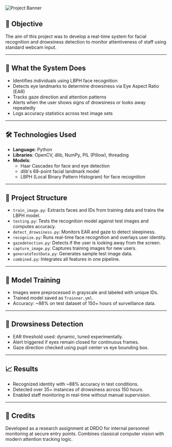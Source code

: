 ![Project Banner](capture_image.png)

## 📌 Objective

The aim of this project was to develop a real-time system for facial recognition and drowsiness detection to monitor attentiveness of staff using standard webcam input.

---

## 🧠 What the System Does

- Identifies individuals using LBPH face recognition
- Detects eye landmarks to determine drowsiness via Eye Aspect Ratio (EAR)
- Tracks gaze direction and attention patterns
- Alerts when the user shows signs of drowsiness or looks away repeatedly
- Logs accuracy statistics across test image sets

---

## 🛠 Technologies Used

- **Language**: Python
- **Libraries**: OpenCV, dlib, NumPy, PIL (Pillow), threading
- **Models**: 
  - Haar Cascades for face and eye detection
  - dlib's 68-point facial landmark model
  - LBPH (Local Binary Pattern Histogram) for face recognition

---

## 📂 Project Structure

- `train_image.py`: Extracts faces and IDs from training data and trains the LBPH model.
- `testing.py`: Tests the recognition model against test images and computes accuracy.
- `detect_drowsiness.py`: Monitors EAR and gaze to detect sleepiness.
- `recognize.py`: Runs real-time face recognition and overlays user identity.
- `gazedetection.py`: Detects if the user is looking away from the screen.
- `capture_image.py`: Captures training images for new users.
- `generateTestData.py`: Generates sample test image data.
- `combined.py`: Integrates all features in one pipeline.

---

## 🧪 Model Training

- Images were preprocessed in grayscale and labeled with unique IDs.
- Trained model saved as `Trainner.yml`.
- Accuracy: ~88% on test dataset of 150+ hours of surveillance data.

---

## 🚨 Drowsiness Detection

- EAR threshold used: dynamic, tuned experimentally.
- Alert triggered if eyes remain closed for continuous frames.
- Gaze direction checked using pupil center vs eye bounding box.

---

## 📈 Results

- Recognized identity with ~88% accuracy in test conditions.
- Detected over 35+ instances of drowsiness across 150 hours.
- Enabled staff monitoring in real-time without manual supervision.

---

## 🧾 Credits

Developed as a research assignment at DRDO for internal personnel monitoring at secure entry points. Combines classical computer vision with modern attention tracking logic.
